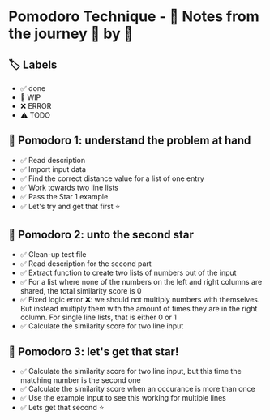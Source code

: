 # Pomodoro Technique - 📝 Notes from the journey 🍅 by 🍅

## 🏷️ Labels

- ✅ done
- 🚧 WIP
- ❌ ERROR
- ⚠️ TODO

## 🍅 Pomodoro 1: understand the problem at hand

- ✅ Read description
- ✅ Import input data
- ✅ Find the correct distance value for a list of one entry
- ✅ Work towards two line lists
- ✅ Pass the Star 1 example
- ✅ Let's try and get that first ⭐️

## 🍅 Pomodoro 2: unto the second star
- ✅ Clean-up test file
- ✅ Read description for the second part
- ✅ Extract function to create two lists of numbers out of the input
- ✅ For a list where none of the numbers on the left and right columns are shared, the total similarity score is 0
- ✅ Fixed logic error ❌: we should not multiply numbers with themselves. But instead multiply them with the amount of times they are in the right column. For single line lists, that is either 0 or 1
- ✅ Calculate the similarity score for two line input

## 🍅 Pomodoro 3: let's get that star!
- ✅ Calculate the similarity score for two line input, but this time the matching number is the second one
- ✅ Calculate the similarity score when an occurance is more than once
- ✅ Use the example input to see this working for multiple lines
- ✅ Lets get that second ⭐️

